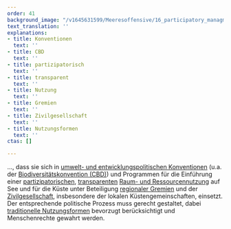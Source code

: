 ```yaml
---
order: 41
background_image: "/v1645631599/Meeresoffensive/16_participatory_managment_vince-gx-unsplash_xoairb.jpg"
text_translation: ''
explanations:
- title: Konventionen
  text: ''
- title: CBD
  text: ''
- title: partizipatorisch
  text: ''
- title: transparent
  text: ''
- title: Nutzung
  text: ''
- title: Gremien
  text: ''
- title: Zivilgesellschaft
  text: ''
- title: Nutzungsformen
  text: ''
ctas: []

---
```

…, dass sie sich in [umwelt- und entwicklungspolitischen Konventionen](# "Konventionen") (u.a. der [Biodiversitätskonvention (CBD)](# "CBD")) und Programmen für die Einführung einer [partizipatorischen](# "partizipatorisch"), [transparenten](# "transparent") [Raum- und Ressourcennutzung](# "Nutzung") auf See und für die Küste unter Beteiligung [regionaler Gremien](# "Gremien") und der [Zivilgesellschaft](# "Zivilgesellschaft"), insbesondere der lokalen Küstengemeinschaften, einsetzt. Der entsprechende politische Prozess muss gerecht gestaltet, dabei [traditionelle Nutzungsformen](# "Nutzungsformen") bevorzugt berücksichtigt und Menschenrechte gewahrt werden.